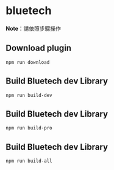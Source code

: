 bluetech
=============

**Note**：請依照步驟操作

Download plugin
-----------

    npm run download


Build Bluetech dev Library
-----------

    npm run build-dev


Build Bluetech dev Library
-----------

    npm run build-pro

Build Bluetech dev Library
-----------

    npm run build-all
